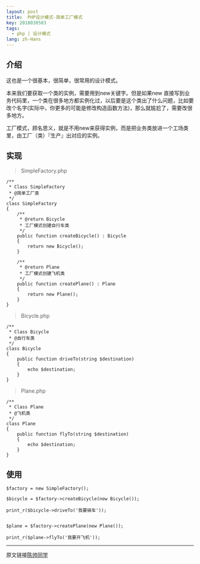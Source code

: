 ```yaml
---
layout: post
title:  PHP设计模式-简单工厂模式
key: 2018030503
tags:
  - php | 设计模式
lang: zh-Hans
---
```


## 介绍

这也是一个很基本，很简单，很常用的设计模式。

本来我们要获取一个类的实例，需要用到new关键字。但是如果new 直接写到业务代码里，一个类在很多地方都实例化过，以后要是这个类出了什么问题，比如要改个名字(实际中，你更多的可能是修改构造函数方法)，那么就尴尬了，需要改很多地方。

工厂模式，顾名思义，就是不用new来获得实例，而是把业务类放进一个工场类里，由工厂（类）『生产』出对应的实例。


## 实现

>SimpleFactory.php
```$xslt
/**
 * Class SimpleFactory
 * @简单工厂类
 */
class SimpleFactory
{
    /**
     * @return Bicycle
     * 工厂模式创建自行车类
     */
    public function createBicycle() : Bicycle
    {
        return new Bicycle();
    }

    /**
     * @return Plane
     * 工厂模式创建飞机类
     */
    public function createPlane() : Plane
    {
        return new Plane();
    }
}
```


>Bicycle.php
```$xslt
/**
 * Class Bicycle
 * @自行车类
 */
class Bicycle
{
    public function driveTo(string $destination)
    {
        echo $destination;
    }
}
```


>Plane.php
```$xslt
/**
 * Class Plane
 * @飞机类
 */
class Plane
{
    public function flyTo(string $destination)
    {
        echo $destination;
    }
}
```

## 使用
```$xslt
$factory = new SimpleFactory();

$bicycle = $factory->createBicycle(new Bicycle());

print_r($bicycle->driveTo('我要骑车'));


$plane = $factory->createPlane(new Plane());

print_r($plane->flyTo('我要开飞机'));
```

***

原文链接[陈帅同学](http://imshuai.cn/php/119.html)

